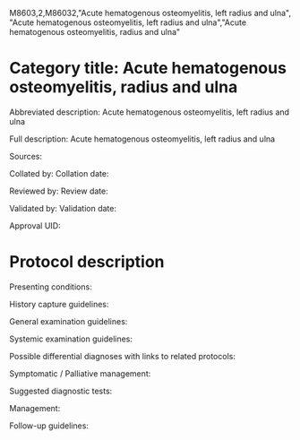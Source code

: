 M8603,2,M86032,"Acute hematogenous osteomyelitis, left radius and ulna", "Acute hematogenous osteomyelitis, left radius and ulna","Acute hematogenous osteomyelitis, radius and ulna"
# Category title: Acute hematogenous osteomyelitis, radius and ulna

Abbreviated description: Acute hematogenous osteomyelitis, left radius and ulna

Full description: Acute hematogenous osteomyelitis, left radius and ulna

Sources:

Collated by:
Collation date:

Reviewed by:
Review date:

Validated by:
Validation date:

Approval UID:

# Protocol description

Presenting conditions:

History capture guidelines:

General examination guidelines:

Systemic examination guidelines:

Possible differential diagnoses with links to related protocols:

Symptomatic / Palliative management:

Suggested diagnostic tests:

Management:

Follow-up guidelines:

